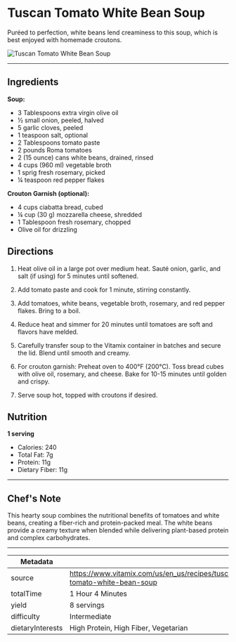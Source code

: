# Tuscan Tomato White Bean Soup

Puréed to perfection, white beans lend creaminess to this soup, which is best enjoyed with homemade croutons.

![Tuscan Tomato White Bean Soup](https://www.vitamix.com/content/dam/vitamix/home/recipes/q1-2025/TuscanTomatoWhiteBeanSoup_470x449_150dpi.png)

---

## Ingredients

**Soup:**

- 3 Tablespoons extra virgin olive oil
- ½ small onion, peeled, halved
- 5 garlic cloves, peeled
- 1 teaspoon salt, optional
- 2 Tablespoons tomato paste
- 2 pounds Roma tomatoes
- 2 (15 ounce) cans white beans, drained, rinsed
- 4 cups (960 ml) vegetable broth
- 1 sprig fresh rosemary, picked
- ¼ teaspoon red pepper flakes

**Crouton Garnish (optional):**

- 4 cups ciabatta bread, cubed
- ¼ cup (30 g) mozzarella cheese, shredded
- 1 Tablespoon fresh rosemary, chopped
- Olive oil for drizzling

## Directions

1. Heat olive oil in a large pot over medium heat. Sauté onion, garlic, and salt (if using) for 5 minutes until softened.

2. Add tomato paste and cook for 1 minute, stirring constantly.

3. Add tomatoes, white beans, vegetable broth, rosemary, and red pepper flakes. Bring to a boil.

4. Reduce heat and simmer for 20 minutes until tomatoes are soft and flavors have melded.

5. Carefully transfer soup to the Vitamix container in batches and secure the lid. Blend until smooth and creamy.

6. For crouton garnish: Preheat oven to 400°F (200°C). Toss bread cubes with olive oil, rosemary, and cheese. Bake for 10-15 minutes until golden and crispy.

7. Serve soup hot, topped with croutons if desired.

## Nutrition

**1 serving**

- Calories: 240
- Total Fat: 7g
- Protein: 11g
- Dietary Fiber: 11g

---

## Chef's Note

This hearty soup combines the nutritional benefits of tomatoes and white beans, creating a fiber-rich and protein-packed meal. The white beans provide a creamy texture when blended while delivering plant-based protein and complex carbohydrates.

---

| Metadata |  |
| --- | --- |
| source | https://www.vitamix.com/us/en_us/recipes/tuscan-tomato-white-bean-soup |
| totalTime | 1 Hour 4 Minutes |
| yield | 8 servings |
| difficulty | Intermediate |
| dietaryInterests | High Protein, High Fiber, Vegetarian |
